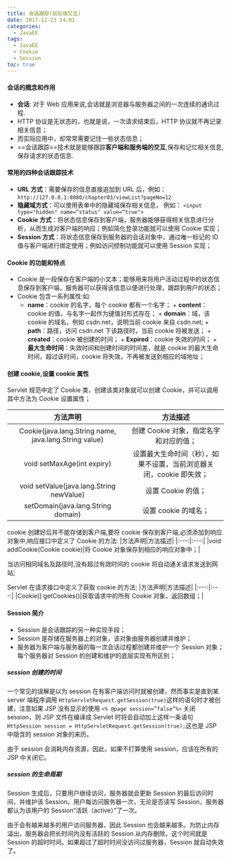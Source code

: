 ```yaml
---
title: 会话跟踪(前后端交互)
date: 2017-12-23 14:01
categories:
  - JavaEE
tags:
  - JavaEE
  - Cookie
  - Session
toc: true
---
```


#### 会话的概念和作用

- **会话**: 对于 Web 应用来说,会话就是浏览器与服务器之间的一次连续的通讯过程.
- HTTP 协议是无状态的，也就是说，一次请求结束后，HTTP 协议就不再记录相关信息；
- 而实际应用中，却常常需要记住一些状态信息；
- ==会话跟踪==技术就是能够跟踪**客户端和服务端的交互**,保存和记忆相关信息,保存请求的状态信息.

#### 常用的四种会话跟踪技术

- **URL 方式**：需要保存的信息直接追加到 URL 后，例如：`http://127.0.0.1:8080/chapter03/viewList?pageNo=12`
- **隐藏域方式**：可以使用表单中的隐藏域保存相关信息， 例如：
  `<input type="hidden" name=“status" value=“true">`
- **Cookie 方式**：将状态信息保存到客户端，服务器能够获得相关信息进行分析，从而生成对客户端的响应；例如简化登录功能就可以使用 Cookie 实现；
- **Session 方式**：将状态信息保存到服务器的会话对象中，通过唯一标记的 ID 值与客户端进行绑定使用；例如访问控制功能就可以使用 Session 实现；

#### Cookie 的功能和特点

- Cookie 是一段保存在客户端的小文本；能够用来将用户活动过程中的状态信息保存到客户端，服务器可以获得该信息以便进行处理，跟踪到用户的状态；
- Cookie 包含一系列属性:如:
  - **name**：cookie 的名字，每个 cookie 都有一个名字； + **content**：cookie 的值，与名字一起作为键值对形式存在； + **domain**：域，该 cookie 的域名，例如 csdn.net，说明当前 cookie 来自 csdn.net; + **path**：路径，访问 csdn.net 下该路径时，当前 cookie 将被发送； + **created**：cookie 被创建的时间； + **Expired**：cookie 失效的时间； + **最大生命时间**：失效时间和创建时间的时间差，就是 cookie 的最大生命时间，超过该时间，cookie 将失效，不再被发送到相应的域地址；

#### 创建 cookie,设置 cookie 属性

Servlet 规范中定了 Cookie 类，创建该类对象就可以创建 Cookie，并可以调用其中方法为 Cookie 设置属性；

|                       方法声明                        |                              方法描述                               |
| :---------------------------------------------------: | :-----------------------------------------------------------------: |
| Cookie(java.lang.String name, java.lang.String value) |               创建 Cookie 对象，指定名字和对应的值；                |
|              void setMaxAge(int expiry)               | 设置最大生命时间（秒），如果不设置，当前浏览器关闭，cookie 即失效； |
|       void setValue(java.lang.String newValue)        |                         设置 Cookie 的值；                          |
|          setDomain(java.lang.String domain)           |                        设置 cookie 的域名；                         |

cookie 创建好后并不能存储到客户端,要将 cookie 保存到客户端,必须添加到响应对象中,响应接口中定义了 Cookie 的方法:
|方法声明|方法描述|
|:---:|:---:|
|void addCookie(Cookie cookie)|将 Cookie 对象保存到相应的响应对象中；|
  
当访问相同域名及路径时,没有超过有效时间的 cookie 将自动通关请求发送到网站;

Servlet 在请求接口中定义了获取 cookie 的方法:
|方法声明|方法描述|
|:---:|:---:|
|Cookie[] getCookies()|获取请求中的所有 Cookie 对象，返回数组；|

#### Session 简介

- Session 是会话跟踪的另一种实现手段；
- Session 是存储在服务器上的对象，该对象由服务器创建并维护；
- 服务器为客户端与服务器的每一次会话过程都创建并维护一个 Session 对象；每个服务器对 Session 的创建和维护的底层实现有所区别；

##### session 创建的时间

一个常见的误解是以为 session 在有客户端访问时就被创建，然而事实是直到某 server 端程序调用 `HttpServletRequest.getSession(true)`这样的语句时才被创建，注意如果 JSP 没有显示的使用 `<% @page session=”false”%>` 关闭 session，则 JSP 文件在编译成 Servlet 时将会自动加上这样一条语句 `HttpSession session = HttpServletRequest.getSession(true);`这也是 JSP 中隐含的 session 对象的来历。

由于 session 会消耗内存资源，因此，如果不打算使用 session，应该在所有的 JSP 中关闭它。

##### session 的生命周期

Session 生成后，只要用户继续访问，服务器就会更新 Session 的最后访问时间，并维护该 Session。用户每访问服务器一次，无论是否读写 Session，服务器都认为该用户的 Session“活跃（active）”了一次。

由于会有越来越多的用户访问服务器，因此 Session 也会越来越多。为防止内存溢出，服务器会把长时间内没有活跃的 Session 从内存删除。这个时间就是 Session 的超时时间。如果超过了超时时间没访问过服务器，Session 就自动失效了。
